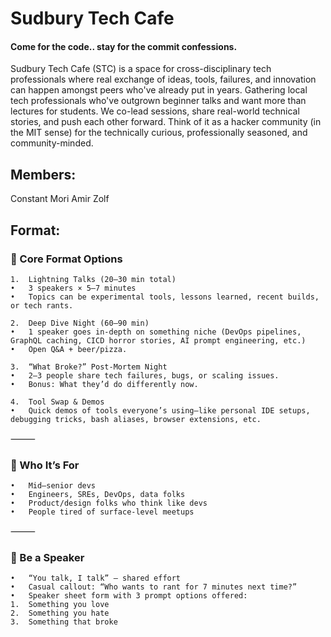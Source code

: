 # Sudbury Tech Cafe

#### Come for the code.. stay for the commit confessions.

Sudbury Tech Cafe (STC) is a space for cross-disciplinary tech professionals where real exchange of ideas, tools, failures, and innovation can happen amongst peers who've already put in years.
Gathering local tech professionals who've outgrown beginner talks and want more than lectures for students. We co-lead sessions, share real-world technical stories, and push each other forward. Think of it as a hacker community (in the MIT sense) for the technically curious, professionally seasoned, and community-minded.

## Members:
Constant Mori
Amir Zolf

## Format:

### 🔧  Core Format Options
	1.	Lightning Talks (20–30 min total)
	•	3 speakers × 5–7 minutes
	•	Topics can be experimental tools, lessons learned, recent builds, or tech rants.
 
	2.	Deep Dive Night (60–90 min)
	•	1 speaker goes in-depth on something niche (DevOps pipelines, GraphQL caching, CICD horror stories, AI prompt engineering, etc.)
	•	Open Q&A + beer/pizza.
 
	3.	“What Broke?” Post-Mortem Night
	•	2–3 people share tech failures, bugs, or scaling issues.
	•	Bonus: What they’d do differently now.
 
	4.	Tool Swap & Demos
	•	Quick demos of tools everyone’s using—like personal IDE setups, debugging tricks, bash aliases, browser extensions, etc.

⸻

### 🧠  Who It’s For
	•	Mid–senior devs
	•	Engineers, SREs, DevOps, data folks
	•	Product/design folks who think like devs
	•	People tired of surface-level meetups

⸻

### 🎤  Be a Speaker
	•	“You talk, I talk” — shared effort
	•	Casual callout: “Who wants to rant for 7 minutes next time?”
	•	Speaker sheet form with 3 prompt options offered:
	1.	Something you love
	2.	Something you hate
	3.	Something that broke


